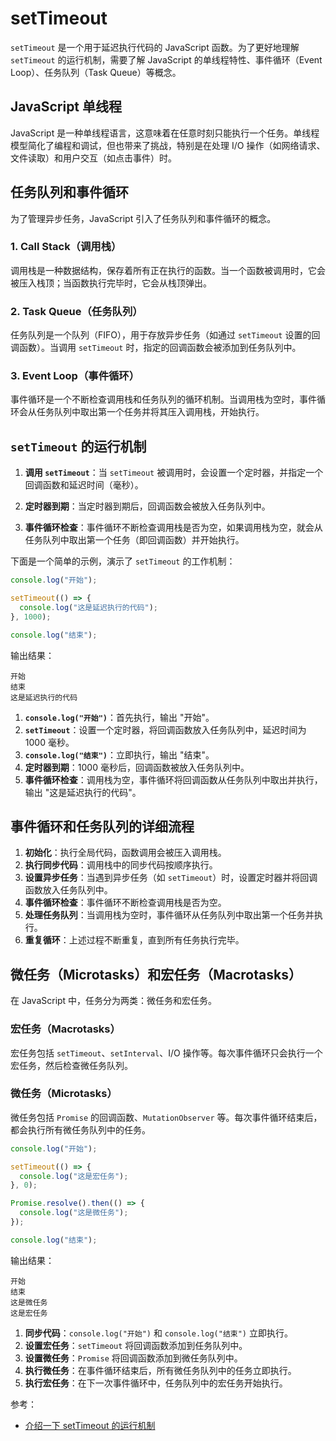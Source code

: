 # setTimeout

`setTimeout` 是一个用于延迟执行代码的 JavaScript 函数。为了更好地理解 `setTimeout` 的运行机制，需要了解 JavaScript 的单线程特性、事件循环（Event Loop）、任务队列（Task Queue）等概念。

## JavaScript 单线程

JavaScript 是一种单线程语言，这意味着在任意时刻只能执行一个任务。单线程模型简化了编程和调试，但也带来了挑战，特别是在处理 I/O 操作（如网络请求、文件读取）和用户交互（如点击事件）时。

## 任务队列和事件循环

为了管理异步任务，JavaScript 引入了任务队列和事件循环的概念。

### 1. Call Stack（调用栈）

调用栈是一种数据结构，保存着所有正在执行的函数。当一个函数被调用时，它会被压入栈顶；当函数执行完毕时，它会从栈顶弹出。

### 2. Task Queue（任务队列）

任务队列是一个队列（FIFO），用于存放异步任务（如通过 `setTimeout` 设置的回调函数）。当调用 `setTimeout` 时，指定的回调函数会被添加到任务队列中。

### 3. Event Loop（事件循环）

事件循环是一个不断检查调用栈和任务队列的循环机制。当调用栈为空时，事件循环会从任务队列中取出第一个任务并将其压入调用栈，开始执行。

## `setTimeout` 的运行机制

1. **调用 `setTimeout`**：当 `setTimeout` 被调用时，会设置一个定时器，并指定一个回调函数和延迟时间（毫秒）。

2. **定时器到期**：当定时器到期后，回调函数会被放入任务队列中。

3. **事件循环检查**：事件循环不断检查调用栈是否为空，如果调用栈为空，就会从任务队列中取出第一个任务（即回调函数）并开始执行。

下面是一个简单的示例，演示了 `setTimeout` 的工作机制：

```javascript
console.log("开始");

setTimeout(() => {
  console.log("这是延迟执行的代码");
}, 1000);

console.log("结束");
```

输出结果：

```plaintext
开始
结束
这是延迟执行的代码
```

1. **`console.log("开始")`**：首先执行，输出 "开始"。
2. **`setTimeout`**：设置一个定时器，将回调函数放入任务队列中，延迟时间为 1000 毫秒。
3. **`console.log("结束")`**：立即执行，输出 "结束"。
4. **定时器到期**：1000 毫秒后，回调函数被放入任务队列中。
5. **事件循环检查**：调用栈为空，事件循环将回调函数从任务队列中取出并执行，输出 "这是延迟执行的代码"。

## 事件循环和任务队列的详细流程

1. **初始化**：执行全局代码，函数调用会被压入调用栈。
2. **执行同步代码**：调用栈中的同步代码按顺序执行。
3. **设置异步任务**：当遇到异步任务（如 `setTimeout`）时，设置定时器并将回调函数放入任务队列中。
4. **事件循环检查**：事件循环不断检查调用栈是否为空。
5. **处理任务队列**：当调用栈为空时，事件循环从任务队列中取出第一个任务并执行。
6. **重复循环**：上述过程不断重复，直到所有任务执行完毕。

## 微任务（Microtasks）和宏任务（Macrotasks）

在 JavaScript 中，任务分为两类：微任务和宏任务。

### 宏任务（Macrotasks）

宏任务包括 `setTimeout`、`setInterval`、I/O 操作等。每次事件循环只会执行一个宏任务，然后检查微任务队列。

### 微任务（Microtasks）

微任务包括 `Promise` 的回调函数、`MutationObserver` 等。每次事件循环结束后，都会执行所有微任务队列中的任务。

```javascript
console.log("开始");

setTimeout(() => {
  console.log("这是宏任务");
}, 0);

Promise.resolve().then(() => {
  console.log("这是微任务");
});

console.log("结束");
```

输出结果：

```plaintext
开始
结束
这是微任务
这是宏任务
```

1. **同步代码**：`console.log("开始")` 和 `console.log("结束")` 立即执行。
2. **设置宏任务**：`setTimeout` 将回调函数添加到任务队列中。
3. **设置微任务**：`Promise` 将回调函数添加到微任务队列中。
4. **执行微任务**：在事件循环结束后，所有微任务队列中的任务立即执行。
5. **执行宏任务**：在下一次事件循环中，任务队列中的宏任务开始执行。

参考：

- [介绍一下 setTimeout 的运行机制](https://fe.ecool.fun/topic/cdeec2cc-5772-4c63-b7f0-34f864ea886d?orderBy=updateTime&order=desc&tagId=10)

